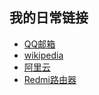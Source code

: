 ## 我的日常链接
                                                              
- [QQ邮箱](https://mail.qq.com/)
- [wikipedia](https://www.wikipedia.org/)
- [阿里云](https://cn.aliyun.com/)
- [Redmi路由器](http://miwifi.com/cgi-bin/luci/web)  

